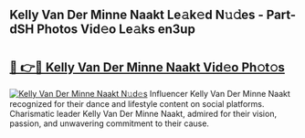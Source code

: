 ## Kelly Van Der Minne Naakt Le𝚊k𝚎d N𝚞𝚍es - Part-dSH Photos Vid𝚎o Le𝚊ks en3up

# <h2><a href="http://fbaoe45.evod.top/?m=Kelly+Van+Der+Minne+Naakt">🔗 👉🔴 Kelly Van Der Minne Naakt Vid𝚎o Ph𝚘t𝚘s</a></h2>

[![Kelly Van Der Minne Naakt N𝚞d𝚎s](https://i.imgur.com/8V9OHl7.gif)](http://fbaoe45.evod.top/?m=Kelly+Van+Der+Minne+Naakt)
Influencer Kelly Van Der Minne Naakt recognized for their dance and lifestyle content on social platforms. Charismatic leader Kelly Van Der Minne Naakt, admired for their vision, passion, and unwavering commitment to their cause. 
